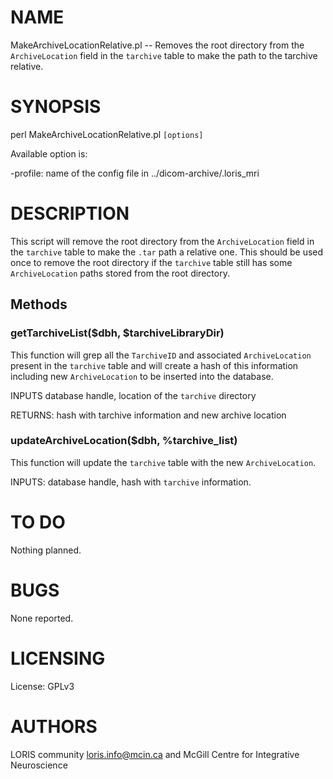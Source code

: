 # NAME

MakeArchiveLocationRelative.pl -- Removes the root directory from the
`ArchiveLocation` field in the `tarchive` table to make the path to the
tarchive relative.

# SYNOPSIS

perl MakeArchiveLocationRelative.pl `[options]`

Available option is:

\-profile: name of the config file in ../dicom-archive/.loris\_mri

# DESCRIPTION

This script will remove the root directory from the `ArchiveLocation` field
in the `tarchive` table to make the `.tar` path a relative one. This should
be used once to remove the root directory if the `tarchive` table still has
some `ArchiveLocation` paths stored from the root directory.

## Methods

### getTarchiveList($dbh, $tarchiveLibraryDir)

This function will grep all the `TarchiveID` and associated `ArchiveLocation`
present in the `tarchive` table and will create a hash of this information
including new `ArchiveLocation` to be inserted into the database.

INPUTS database handle, location of the `tarchive` directory

RETURNS: hash with tarchive information and new archive location

### updateArchiveLocation($dbh, %tarchive\_list)

This function will update the `tarchive` table with the new `ArchiveLocation`.

INPUTS: database handle, hash with `tarchive` information.

# TO DO

Nothing planned.

# BUGS

None reported.

# LICENSING

License: GPLv3

# AUTHORS

LORIS community <loris.info@mcin.ca> and McGill Centre for Integrative Neuroscience

